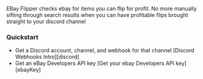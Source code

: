 #

EBay Flipper checks ebay for items you can flip for profit. No more manually sifting through search results when you can have profitable flips brought straight to your discord channel

### Quickstart
- Get a Discord account, channel, and webhook for that channel [Discord Webhooks Intro][discord]
- Get an eBay Developers API key [Get your ebay Developers API key][ebayKey]

